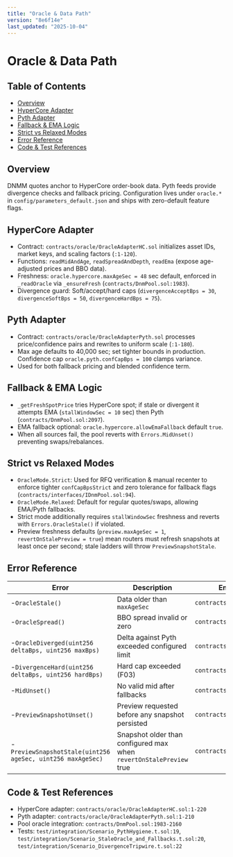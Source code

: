 ```yaml
---
title: "Oracle & Data Path"
version: "8e6f14e"
last_updated: "2025-10-04"
---
```


# Oracle & Data Path

## Table of Contents
- [Overview](#overview)
- [HyperCore Adapter](#hypercore-adapter)
- [Pyth Adapter](#pyth-adapter)
- [Fallback & EMA Logic](#fallback--ema-logic)
- [Strict vs Relaxed Modes](#strict-vs-relaxed-modes)
- [Error Reference](#error-reference)
- [Code & Test References](#code--test-references)

## Overview
DNMM quotes anchor to HyperCore order-book data. Pyth feeds provide divergence checks and fallback pricing. Configuration lives under `oracle.*` in `config/parameters_default.json` and ships with zero-default feature flags.

## HyperCore Adapter
- Contract: `contracts/oracle/OracleAdapterHC.sol` initializes asset IDs, market keys, and scaling factors (`:1-120`).
- Functions: `readMidAndAge`, `readSpreadAndDepth`, `readEma` (expose age-adjusted prices and BBO data).
- Freshness: `oracle.hypercore.maxAgeSec = 48` sec default, enforced in `_readOracle` via `_ensureFresh` (`contracts/DnmPool.sol:1983`).
- Divergence guard: Soft/accept/hard caps (`divergenceAcceptBps = 30`, `divergenceSoftBps = 50`, `divergenceHardBps = 75`).

## Pyth Adapter
- Contract: `contracts/oracle/OracleAdapterPyth.sol` processes price/confidence pairs and rewrites to uniform scale (`:1-180`).
- Max age defaults to 40,000 sec; set tighter bounds in production. Confidence cap `oracle.pyth.confCapBps = 100` clamps variance.
- Used for both fallback pricing and blended confidence term.

## Fallback & EMA Logic
- `_getFreshSpotPrice` tries HyperCore spot; if stale or divergent it attempts EMA (`stallWindowSec = 10` sec) then Pyth (`contracts/DnmPool.sol:2097`).
- EMA fallback optional: `oracle.hypercore.allowEmaFallback` default `true`.
- When all sources fail, the pool reverts with `Errors.MidUnset()` preventing swaps/rebalances.

## Strict vs Relaxed Modes
- `OracleMode.Strict`: Used for RFQ verification & manual recenter to enforce tighter `confCapBpsStrict` and zero tolerance for fallback flags (`contracts/interfaces/IDnmPool.sol:94`).
- `OracleMode.Relaxed`: Default for regular quotes/swaps, allowing EMA/Pyth fallbacks.
- Strict mode additionally requires `stallWindowSec` freshness and reverts with `Errors.OracleStale()` if violated.
- Preview freshness defaults (`preview.maxAgeSec = 1`, `revertOnStalePreview = true`) mean routers must refresh snapshots at least once per second; stale ladders will throw `PreviewSnapshotStale`.

## Error Reference
Error | Description | Emitted From
--- | --- | ---
-`OracleStale()` | Data older than `maxAgeSec` | `contracts/DnmPool.sol:2004`
-`OracleSpread()` | BBO spread invalid or zero | `contracts/DnmPool.sol:2029`
-`OracleDiverged(uint256 deltaBps, uint256 maxBps)` | Delta against Pyth exceeded configured limit | `contracts/DnmPool.sol:2079`
-`DivergenceHard(uint256 deltaBps, uint256 hardBps)` | Hard cap exceeded (F03) | `contracts/DnmPool.sol:2090`
-`MidUnset()` | No valid mid after fallbacks | `contracts/DnmPool.sol:2140`
-`PreviewSnapshotUnset()` | Preview requested before any snapshot persisted | `contracts/DnmPool.sol:1147`
-`PreviewSnapshotStale(uint256 ageSec, uint256 maxAgeSec)` | Snapshot older than configured max when `revertOnStalePreview` true | `contracts/DnmPool.sol:1151`

## Code & Test References
- HyperCore adapter: `contracts/oracle/OracleAdapterHC.sol:1-220`
- Pyth adapter: `contracts/oracle/OracleAdapterPyth.sol:1-210`
- Pool oracle integration: `contracts/DnmPool.sol:1983-2160`
- Tests: `test/integration/Scenario_PythHygiene.t.sol:19`, `test/integration/Scenario_StaleOracle_and_Fallbacks.t.sol:20`, `test/integration/Scenario_DivergenceTripwire.t.sol:22`

